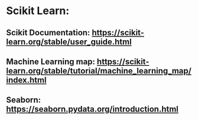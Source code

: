 # Scikit Learn:

## Scikit Documentation: https://scikit-learn.org/stable/user_guide.html

## Machine Learning map: https://scikit-learn.org/stable/tutorial/machine_learning_map/index.html

## Seaborn: https://seaborn.pydata.org/introduction.html


